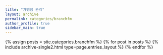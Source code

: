 ```yaml
---
title: "가맹점 관리"
layout: archive
permalink: categories/branchfm
author_profile: true
sidebar_main: true
---
```



{% assign posts = site.categories.branchfm %}
{% for post in posts %} {% include archive-single2.html type=page.entries_layout %} {% endfor %}